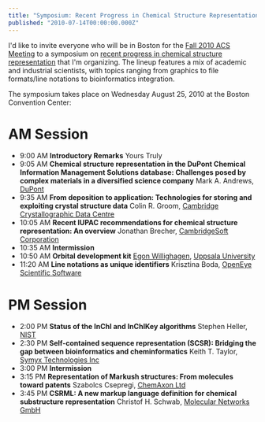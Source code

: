 ```yaml
---
title: "Symposium: Recent Progress in Chemical Structure Representation"
published: "2010-07-14T00:00:00.000Z"
---
```


I'd like to invite everyone who will be in Boston for the [Fall 2010 ACS Meeting](http://portal.acs.org/portal/PublicWebSite/meetings/fall2010/index.htm) to a symposium on [recent progress in chemical structure representation](http://abstracts.acs.org/chem/240nm/program/divisionindex.php?act=presentations&val=Recent+Progress+in+Chemical+Structure+Representation&ses=Recent+Progress+in+Chemical+Structure+Representation&prog=23771) that I'm organizing. The lineup features a mix of academic and industrial scientists, with topics ranging from graphics to file formats/line notations to bioinformatics integration.

The symposium takes place on Wednesday August 25, 2010 at the Boston Convention Center:

# AM Session

-  9:00 AM **Introductory Remarks** Yours Truly
-  9:05 AM **Chemical structure representation in the DuPont Chemical Information Management Solutions database: Challenges posed by complex materials in a diversified science company** Mark A. Andrews, [DuPont](http://dupont.com)
-  9:35 AM **From deposition to application: Technologies for storing and exploiting crystal structure data** Colin R. Groom, [Cambridge Crystallographic Data Centre](http://www.ccdc.cam.ac.uk/)
-  10:05 AM **Recent IUPAC recommendations for chemical structure representation: An overview** Jonathan Brecher, [CambridgeSoft Corporation](http://www.cambridgesoft.com/)
-  10:35 AM **Intermission**
-  10:50 AM **Orbital development kit** [Egon Willighagen](http://chem-bla-ics.blogspot.com), [Uppsala University](http://www.uu.se/en/)
-  11:20 AM **Line notations as unique identifiers** Krisztina Boda, [OpenEye Scientific Software](http://eyesopen.com)

# PM Session

-  2:00 PM **Status of the InChI and InChIKey algorithms** Stephen Heller, [NIST](http://www.nist.gov/index.html)
-  2:30 PM **Self-contained sequence representation (SCSR): Bridging the gap between bioinformatics and cheminformatics** Keith T. Taylor, [Symyx Technologies Inc](http://symyx.com)
-  3:00 PM **Intermission**
-  3:15 PM **Representation of Markush structures: From molecules toward patents** Szabolcs Csepregi, [ChemAxon Ltd](http://chemcaxon.com)
-  3:45 PM **CSRML: A new markup language definition for chemical substructure representation** Christof H. Schwab, [Molecular Networks GmbH](http://www.molecular-networks.com/)
